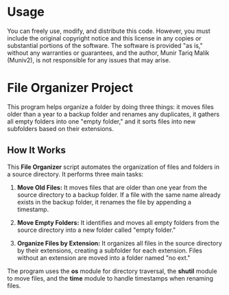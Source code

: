 # Usage
You can freely use, modify, and distribute this code. However, you must include the original copyright notice and this license in any copies or substantial portions of the software. The software is provided "as is," without any warranties or guarantees, and the author, Munir Tariq Malik (Muniv2), is not responsible for any issues that may arise.

# File Organizer Project

This program helps organize a folder by doing three things: it moves files older than a year to a backup folder and renames any duplicates, it gathers all empty folders into one "empty folder," and it sorts files into new subfolders based on their extensions. 

## How It Works

This **File Organizer** script automates the organization of files and folders in a source directory. It performs three main tasks:

1. **Move Old Files:** It moves files that are older than one year from the source directory to a backup folder. If a file with the same name already exists in the backup folder, it renames the file by appending a timestamp.

2. **Move Empty Folders:** It identifies and moves all empty folders from the source directory into a new folder called "empty folder."

3. **Organize Files by Extension:** It organizes all files in the source directory by their extensions, creating a subfolder for each extension. Files without an extension are moved into a folder named "no ext."

The program uses the **os** module for directory traversal, the **shutil** module to move files, and the **time** module to handle timestamps when renaming files.

